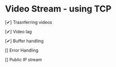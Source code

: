 # Video Stream - using TCP

[✔] Trasnferring videos

[✔] Video lag

[✔] Buffer handling

[] Error Handling 

[] Public IP stream

